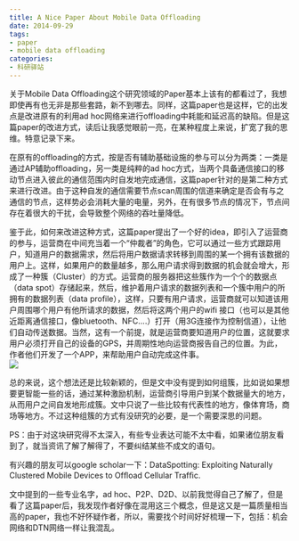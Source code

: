 ```yaml
---
title: A Nice Paper About Mobile Data Offloading 
date: 2014-09-29
tags: 
- paper
- mobile data offloading
categories:
- 科研驿站
---
```

关于Mobile Data Offloading这个研究领域的Paper基本上该有的都看过了，我想即使再有也无非是那些套路，新不到哪去。同样，这篇paper也是这样，它的出发点是改进原有的利用ad hoc网络来进行offloading中耗能和延迟高的缺陷。但是这篇paper的改进方式，读后让我感觉眼前一亮，在某种程度上来说，扩宽了我的思维。特意记录下来。  

在原有的offloading的方式，按是否有辅助基础设施的参与可以分为两类：一类是通过AP辅助offloading，另一类是纯粹的ad hoc方式，当两个具备通信接口的移动节点进入彼此的通信范围内时自发地完成通信，这篇paper针对的是第二种方式来进行改进。由于这种自发的通信需要节点scan周围的信道来确定是否会有与之通信的节点，这样势必会消耗大量的电量，另外，在有很多节点的情况下，节点间存在着很大的干扰，会导致整个网络的吞吐量降低。   
<!-- more -->    
鉴于此，如何来改进这种方式，这篇paper提出了一个好的idea，即引入了运营商的参与，运营商在中间充当着一个“仲裁者”的角色，它可以通过一些方式跟踪用户，知道用户的数据需求，然后将用户数据请求转移到周围的某一个拥有该数据的用户上。这样，如果用户的数量越多，那么用户请求得到数据的机会就会增大，形成了一种簇（Cluster）的方式。运营商的服务器把这些簇作为一个个的数据点（data spot）存储起来，然后，维护着用户请求的数据列表和一个簇中用户的所拥有的数据列表（data profile），这样，只要有用户请求，运营商就可以知道该用户周围哪个用户有他所请求的数据，然后将这两个用户的wifi 接口（也可以是其他近距离通信接口，像bluetooth、NFC....）打开（用3G连接作为控制信道），让他们自动传送数据。当然，这有一个前提，就是运营商要知道用户的位置，这就要求用户必须打开自己的设备的GPS，并周期性地向运营商报告自己的位置。为此，作者他们开发了一个APP，来帮助用户自动完成这件事。  
![](/image/offloading.png)  

总的来说，这个想法还是比较新颖的，但是文中没有提到如何组簇，比如说如果想要更智能一些的话，通过某种激励机制，运营商引导用户到某个数据量大的地方，从而用户之间自发地形成簇。文中只说了一些比较有代表性的地方，像体育场，商场等地方。不过这种组簇的方式有没研究的必要，是一个需要深思的问题。  

PS：由于对这块研究得不太深入，有些专业表达可能不太中看，如果诸位朋友看到了，就当资讯了解了解得了，不要纠结某些不成文的语句。  

有兴趣的朋友可以google scholar一下：DataSpotting: Exploiting Naturally Clustered Mobile Devices to Ofﬂoad Cellular Trafﬁc.  

文中提到的一些专业名字，ad hoc、P2P、D2D、以前我觉得自己了解了，但是看了这篇paper后，我发现作者好像在混用这三个概念，但是这又是一篇质量相当高的paper，我也不好怀疑作者，所以，需要找个时间好好梳理一下，包括：机会网络和DTN网络一样让我混乱。  